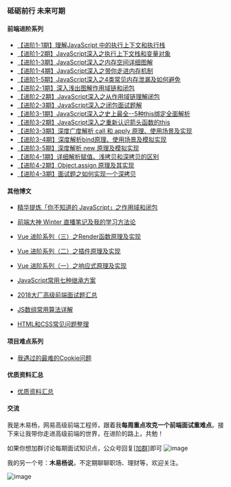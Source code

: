 ### 砥砺前行    未来可期



#### 前端进阶系列

* [【进阶1-1期】理解JavaScript 中的执行上下文和执行栈](https://github.com/yygmind/blog/issues/12)
* [【进阶1-2期】JavaScript深入之执行上下文栈和变量对象](https://github.com/yygmind/blog/issues/13)
* [【进阶1-3期】JavaScript深入之内存空间详细图解](https://github.com/yygmind/blog/issues/14)
* [【进阶1-4期】JavaScript深入之带你走进内存机制](https://github.com/yygmind/blog/issues/15)
* [【进阶1-5期】JavaScript深入之4类常见内存泄漏及如何避免](https://github.com/yygmind/blog/issues/16)
* [【进阶2-1期】深入浅出图解作用域链和闭包](https://github.com/yygmind/blog/issues/17)
* [【进阶2-2期】JavaScript深入之从作用域链理解闭包](https://github.com/yygmind/blog/issues/18)
* [【进阶2-3期】JavaScript深入之闭包面试题解](https://github.com/yygmind/blog/issues/19)
* [【进阶3-1期】JavaScript深入之史上最全--5种this绑定全面解析](https://github.com/yygmind/blog/issues/20)
* [【进阶3-2期】JavaScript深入之重新认识箭头函数的this](https://github.com/yygmind/blog/issues/21)
* [【进阶3-3期】深度广度解析 call 和 apply 原理、使用场景及实现](https://github.com/yygmind/blog/issues/22)
* [【进阶3-4期】深度解析bind原理、使用场景及模拟实现](https://github.com/yygmind/blog/issues/23)
* [【进阶3-5期】深度解析 new 原理及模拟实现](https://github.com/yygmind/blog/issues/24)
* [【进阶4-1期】详细解析赋值、浅拷贝和深拷贝的区别](https://github.com/yygmind/blog/issues/25)
* [【进阶4-2期】Object.assign 原理及其实现](https://github.com/yygmind/blog/issues/26)
* [【进阶4\-3期】面试题之如何实现一个深拷贝](https://github.com/yygmind/blog/issues/29)



#### 其他博文

* [精华提炼「你不知道的 JavaScript」之作用域和闭包](https://github.com/yygmind/blog/issues/30)

* [前端大神 Winter 直播笔记及我的学习方法论](https://github.com/yygmind/blog/issues/28)

* [Vue 进阶系列（三）之Render函数原理及实现](https://github.com/yygmind/blog/issues/10)
* [Vue 进阶系列（二）之插件原理及实现](https://github.com/yygmind/blog/issues/9)
* [Vue 进阶系列（一）之响应式原理及实现](https://github.com/yygmind/blog/issues/6)
* [JavaScript常用七种继承方案](https://github.com/yygmind/blog/issues/7)
* [2018大厂高级前端面试题汇总](https://github.com/yygmind/blog/issues/5)
* [JS数组常用算法详解](https://github.com/yygmind/blog/issues/4)
* [HTML和CSS常见问题整理](https://github.com/yygmind/blog/issues/3)



#### 项目难点系列

* [我遇过的最难的Cookie问题](https://github.com/aszx87410/blog/issues/17)



#### 优质资料汇总

* [优质资料汇总](https://github.com/yygmind/blog/blob/master/datum/summary.md)




#### 交流

我是木易杨，网易高级前端工程师，跟着我**每周重点攻克一个前端面试重难点**。接下来让我带你走进高级前端的世界，在进阶的路上，共勉！

如果你想加群讨论每期面试知识点，公众号回复[[加群](#)]即可 ![image](https://github.com/yygmind/blog/raw/master/images/weixin_re.png)



我的另一个号：**木易杨说**，不定期聊聊职场、理财等，欢迎关注。

![image](https://github.com/yygmind/blog/blob/master/images/mu_yi_yang_shuo.jpg?raw=true)